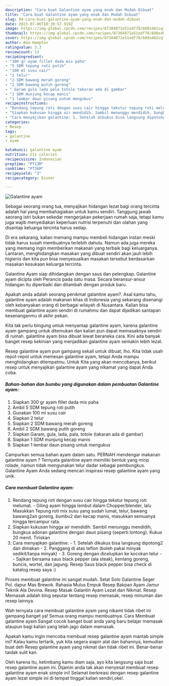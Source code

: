 ```yaml
---
description: "Cara buat Galantine ayam yang enak dan Mudah Dibuat"
title: "Cara buat Galantine ayam yang enak dan Mudah Dibuat"
slug: 94-cara-buat-galantine-ayam-yang-enak-dan-mudah-dibuat
date: 2021-07-06T10:39:57.919Z
image: https://img-global.cpcdn.com/recipes/87304871e51edf78/680x482cq70/galantine-ayam-foto-resep-utama.jpg
thumbnail: https://img-global.cpcdn.com/recipes/87304871e51edf78/680x482cq70/galantine-ayam-foto-resep-utama.jpg
cover: https://img-global.cpcdn.com/recipes/87304871e51edf78/680x482cq70/galantine-ayam-foto-resep-utama.jpg
author: Ada Hampton
ratingvalue: 3.3
reviewcount: 13
recipeingredient:
- "300 gr ayam fillet dada mix paha"
- "5 SDM tepung roti putih"
- "100 ml susu cair"
- "2 telur"
- "2 SDM bawang merah goreng"
- "2 SDM bawang putih goreng"
- " Garam gula lada pala totole takaran ada di gambar"
- "1 SDM munjung kecap manis"
- "1 lembar daun pisang untuk mengukus"
recipeinstructions:
- "Rendang tepung roti dengan susu cair hingga tekstur tepung roti melumat. Giling ayam hingga lembut dalam Chopper/blender, lalu Masukkan Tepung roti mix susu yang sudah lumat, telur, bawang bawang2an goreng, bumbu2 dan kecap manis, masukkan semuanya hingga tercampur rata."
- "Siapkan kukusan hingga air mendidih. Sambil menunggu mendidih, bungkus adonan galantine dengan daun pisang (seperti lontong). Kukus 20 menit. Tiriskan"
- "Cara menyajikan galantine: 1. Setelah dikukus bisa langsung dipotong2 dan dimakan 2. Panggang di atas teflon (boleh pakai minyak sedikit/tanpa minyak) 3. Goreng dengan dicelupkan ke kocokan telur  Sajikan bersama saus black pepper (ala steak), kentang goreng, buncis, wortel, dan jagung. Resep Saus black pepper bisa check di katalog resep saya :)"
categories:
- Resep
tags:
- galantine
- ayam

katakunci: galantine ayam 
nutrition: 211 calories
recipecuisine: Indonesian
preptime: "PT13M"
cooktime: "PT36M"
recipeyield: "3"
recipecategory: Dinner

---
```



![Galantine ayam](https://img-global.cpcdn.com/recipes/87304871e51edf78/680x482cq70/galantine-ayam-foto-resep-utama.jpg)

Sebagai seorang orang tua, menyajikan hidangan lezat bagi orang tercinta adalah hal yang membahagiakan untuk kamu sendiri. Tanggung jawab seorang istri bukan sekedar mengerjakan pekerjaan rumah saja, tetapi kamu juga wajib menyediakan keperluan nutrisi terpenuhi dan olahan yang disantap keluarga tercinta harus sedap.

Di era  sekarang, kalian memang mampu membeli hidangan instan meski tidak harus susah membuatnya terlebih dahulu. Namun ada juga mereka yang memang ingin memberikan makanan yang terbaik bagi keluarganya. Lantaran, menghidangkan masakan yang dibuat sendiri akan jauh lebih higienis dan kita pun bisa menyesuaikan masakan tersebut berdasarkan masakan kesukaan keluarga tercinta. 

Galantine Ayam siap dihidangkan dengan saus dan pelengkap. Galantine ayam dicipta oleh Perancis pada satu masa. Secara beransur-ansur hidangan itu diperbaiki dan ditambah dengan produk baru.

Apakah anda adalah seorang penikmat galantine ayam?. Asal kamu tahu, galantine ayam adalah makanan khas di Indonesia yang sekarang disenangi oleh kebanyakan orang di berbagai wilayah di Nusantara. Kalian bisa membuat galantine ayam sendiri di rumahmu dan dapat dijadikan santapan kesenanganmu di akhir pekan.

Kita tak perlu bingung untuk menyantap galantine ayam, karena galantine ayam gampang untuk ditemukan dan kalian pun dapat memasaknya sendiri di rumah. galantine ayam bisa dibuat lewat beraneka cara. Kini ada banyak banget resep kekinian yang menjadikan galantine ayam semakin lebih lezat.

Resep galantine ayam pun gampang sekali untuk dibuat, lho. Kita tidak usah repot-repot untuk memesan galantine ayam, tetapi Anda mampu menghidangkan ditempatmu. Untuk Kita yang akan mencobanya, berikut resep untuk menyajikan galantine ayam yang nikamat yang dapat Anda coba.

<!--inarticleads1-->

##### Bahan-bahan dan bumbu yang digunakan dalam pembuatan Galantine ayam:

1. Siapkan 300 gr ayam fillet dada mix paha
1. Ambil 5 SDM tepung roti putih
1. Gunakan 100 ml susu cair
1. Siapkan 2 telur
1. Siapkan 2 SDM bawang merah goreng
1. Ambil 2 SDM bawang putih goreng
1. Siapkan  Garam, gula, lada, pala, totole (takaran ada di gambar)
1. Siapkan 1 SDM munjung kecap manis
1. Siapkan 1 lembar daun pisang untuk mengukus


Campurkan semua bahan ayam dalam satu. PERNAH mendengar makanan galantine ayam ? Ternyata galantine ayam memiliki bentuk yang mirip rolade, namun tidak mengunakan telur dadar sebagai pembungkus. Galantine Ayam Anda sedang mencari inspirasi resep galantine ayam yang unik. 

<!--inarticleads2-->

##### Cara membuat Galantine ayam:

1. Rendang tepung roti dengan susu cair hingga tekstur tepung roti melumat. - Giling ayam hingga lembut dalam Chopper/blender, lalu Masukkan Tepung roti mix susu yang sudah lumat, telur, bawang bawang2an goreng, bumbu2 dan kecap manis, masukkan semuanya hingga tercampur rata.
1. Siapkan kukusan hingga air mendidih. Sambil menunggu mendidih, bungkus adonan galantine dengan daun pisang (seperti lontong). Kukus 20 menit. Tiriskan
1. Cara menyajikan galantine: - 1. Setelah dikukus bisa langsung dipotong2 dan dimakan - 2. Panggang di atas teflon (boleh pakai minyak sedikit/tanpa minyak) - 3. Goreng dengan dicelupkan ke kocokan telur -  - Sajikan bersama saus black pepper (ala steak), kentang goreng, buncis, wortel, dan jagung. Resep Saus black pepper bisa check di katalog resep saya :)


Proses membuat galantine ini sangat mudah. Selat Solo Galantine Seger Pol. dapur Mas Brewok. Rahasia Mulus Empuk Resep Bakpao Ayam Jamur Teknik Ala Devina. Resep Masak Galantin Ayam Lezat dan Nikmat. Resep Memasak adalah blog seputar tentang resep memasak, resep minuman dan resep lainnya. 

Wah ternyata cara membuat galantine ayam yang nikamt tidak ribet ini gampang banget ya! Semua orang mampu membuatnya. Cara Membuat galantine ayam Sangat cocok banget buat anda yang baru belajar memasak ataupun bagi kalian yang telah jago dalam memasak.

Apakah kamu ingin mencoba membuat resep galantine ayam mantab simple ini? Kalau kamu tertarik, yuk kita segera siapin alat dan bahannya, kemudian buat deh Resep galantine ayam yang nikmat dan tidak ribet ini. Benar-benar taidak sulit kan. 

Oleh karena itu, ketimbang kamu diam saja, ayo kita langsung saja buat resep galantine ayam ini. Dijamin anda tak akan menyesal membuat resep galantine ayam enak simple ini! Selamat berkreasi dengan resep galantine ayam lezat simple ini di tempat tinggal kalian sendiri,oke!.

